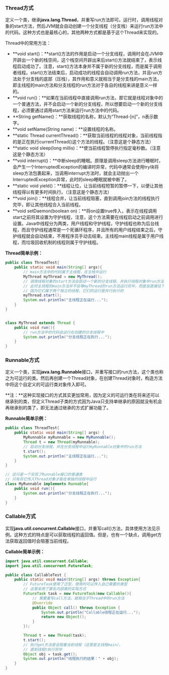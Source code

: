 ### Thread方式

定义一个类，继承**java.lang.Thread**，并重写run方法即可。运行时，调用线程对象的start方法，然后JVM就会自动创建一个分支线程（分支栈）来运行run方法中的代码。这种方式也是最核心的，其他两种方式都是基于这个Thread来实现的。

Thread中的常用方法：

* **void start\(\)：**start\(\)方法的作用是启动一个分支线程，调用时会在JVM中开辟出一个新的栈空间，这个栈空间开辟出来后start\(\)方法就结束了，表示线程启动成功了。注意，start\(\)方法本身并不属于新的分支线程，而是属于调用者线程。start\(\)方法结束后，启动成功的线程会自动调用run方法，并且run方法处于分支栈的底部（压栈），其作用和意义就相当于是分支栈的main方法，即主线程的main方法和分支线程的run方法对于各自的线程来讲是意义一样的。
* **void run\(\)：**如果在当前线程中直接调用run方法，那它就是线程对象中的一个普通方法，并不会启动一个新的分支线程，所以想要启动一个新的分支线程，必须要通过调用start方法来运行run方法中的代码。
* **String getName\(\)：**获取线程的名称，默认为“Thread-\[n\]”，n表示数字。
* **void setName\(String name\)：**设置线程的名称。
* **static Thread currentThread\(\)：**获取当前线程的线程对象，当前线程指的是正在执行currentThread\(\)这个方法的线程。（注意这是个静态方法）
* **static void sleep\(long millis\)：**使当前线程暂停执行指定毫秒数。（注意这是个静态方法）
* **void interrupt\(\)：**中断sleep的睡眠。原理是调用sleep方法进行睡眠时，会产生一个InterruptedException的编译时异常，代码中通常会使用try块将sleep方法包裹起来，当调用interrupt方法时，就会主动抛出一个InterruptedException异常，此时的sleep睡眠就被中断了。
* **static void yield\(\)：**线程让位，让当前线程短暂的暂停一下，以便让其他线程得以有更多时间执行。（注意这是个静态方法）
* **void join\(\)：**线程合并，让当前线程阻塞，直到调用join方法的线程执行完毕，即让其他线程合入当前线程。
* **void setDaemon\(boolean on\)：**将on设置true传入，表示在线程调用start之前将其设置为守护线程，注意，这个方法需要在线程启动之前调用进行设置。Java中线程分为两类，用户线程和守护线程，守护线程也称为后台线程，而且守护线程通常是一个死循环程序，并且所有的用户线程结束之后，守护线程就会自动结束，不用程序员手动去结束。主线程main线程是属于用户线程，而垃圾回收机制的线程则属于守护线程。

**Thread简单示例：**

```java
public class ThreadTest{
    public static void main(String[] args){
        // main方法中的代码属于主线程，在主栈中运行
        MyThread myThread = new MyThread();
        // 调用线程对象的start方法会启动一个新的分支线程，并执行线程对象中run方法的代码
        // 此时主线程的main方法并不会等myThread的run方法运行完毕，而是会直接往下继续执行
        // 因为它们属于两个独立的线程，它们的运行是并行执行的
        myThread.start();
        System.out.println("主线程正在运行...");
    }
}


class MyThread extends Thread {
    public void run(){
        // run方法中的代码会运行在创建的分支线程中
        System.out.println("分支线程正在执行...");
    }
}
```



### Runnable方式

定义一个类，实现**java.lang.Runnable**接口，并重写接口的run方法，这个类也称之为可运行的类。然后再创建一个Thread对象，在创建Thread对象时，构造方法中将这个自定义的可运行类对象传入即可。

**注：**这种实现接口的方式其实更加常用，因为定义的可运行类在将来还可以继承别的类，但定义Thread子类的方式因为Java只支持单继承的原因就没有机会再继承别的类了，即无法通过继承的方式扩展功能了。

**Runnable简单示例：**

```java
public class ThreadTest{
    public static void main(String[] args) {
        MyRunnable myRunnable = new MyRunnable();
        Thread t = new Thread(myRunnable);
        // 启动分支线程，并在分支线程中运行myRunnable对象中的run方法
        t.start();
        System.out.println("主线程正在运行...");
    }
}

// 这只是一个实现了Runnable接口的普通类
// 只有将它传入Thread对象才能在单独的线程中运行
class MyRunnable implements Runnable{
    public void run(){
        System.out.println("分支线程正在执行...");
    }
}
```



### Callable方式

实现**java.util.concurrent.Callable**接口，并重写call\(\)方法，具体使用方法见示例。这种方式的特点是可以获取线程的返回值。但是，也有一个缺点，调用get方法获取返回值时会阻塞当前线程。

**Callable简单示例：**

```java
import java.util.concurrent.Callable;
import java.util.concurrent.FutureTask;

public class CallableTest {
    public static void main(String[] args) throws Exception{
        // FutureTask使用了泛型，使用时可以传入自己需要的类型
        // 这里采用了匿名内部类的实现方式
        FutureTask task = new FutureTask(new Callable(){
            // 需要重写call方法，就相当于Thread中的run方法
            @Override
            public Object call() throws Exception {
                System.out.println("Callable线程正在运行...");
                return new Object();
            }
        });

        Thread t = new Thread(task);
        t.start();
        // 执行get方法是会阻塞当前线程（这里是主线程main），
        // 直到线程t执行完毕
        Object obj = task.get();
        System.out.println("线程执行的结果：" + obj);
    }
}
```





